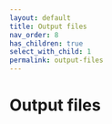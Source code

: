 ```yaml
---
layout: default
title: Output files
nav_order: 8
has_children: true
select_with_child: 1
permalink: output-files
---
```



# Output files